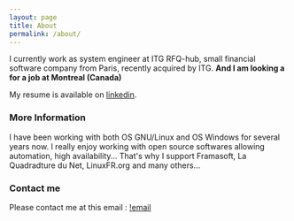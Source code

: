 ```yaml
---
layout: page
title: About
permalink: /about/
---
```


I currently work as system engineer at ITG RFQ-hub, small financial software company from Paris, recently acquired by ITG.
**And I am looking a for a job at Montreal (Canada)**

My resume is available on [linkedin](https://www.linkedin.com/in/denischatenay).

### More Information

I have been working with both OS GNU/Linux and OS Windows for several years now.
I really enjoy working with open source softwares allowing automation, high availability... That's why I support Framasoft, La Quadradture du Net, LinuxFR.org and many others...

### Contact me

Please contact me at this email : [!email](https://raw.githubusercontent.com/denischatenay/denischatenay.github.io/master/images/email.png)
